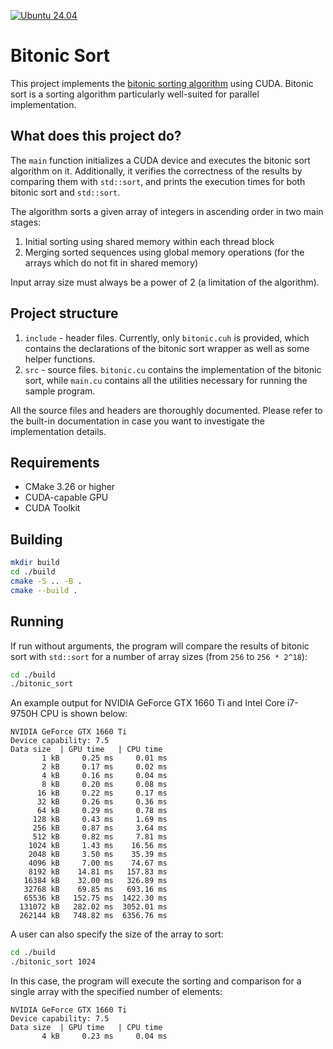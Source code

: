 [![Ubuntu 24.04](https://github.com/DmitryYurov/bitonic-cuda/actions/workflows/cmake-single-platform.yml/badge.svg)](https://github.com/DmitryYurov/bitonic-cuda/actions/workflows/cmake-single-platform.yml)

# Bitonic Sort

This project implements the [bitonic sorting algorithm](https://en.wikipedia.org/wiki/Bitonic_sorter) using CUDA.
Bitonic sort is a sorting algorithm particularly well-suited for parallel implementation.

## What does this project do?

The `main` function initializes a CUDA device and executes the bitonic sort algorithm on it.
Additionally, it verifies the correctness of the results by comparing them with `std::sort`,
and prints the execution times for both bitonic sort and `std::sort`.

The algorithm sorts a given array of integers in ascending order in two main stages:

1. Initial sorting using shared memory within each thread block
2. Merging sorted sequences using global memory operations (for the arrays which do not fit in shared memory)

Input array size must always be a power of 2 (a limitation of the algorithm).

## Project structure

1. `include` - header files. Currently, only `bitonic.cuh` is provided, which contains the declarations of the bitonic sort
               wrapper as well as some helper functions.
2. `src` - source files. `bitonic.cu` contains the implementation of the bitonic sort, while `main.cu` contains
           all the utilities necessary for running the sample program.

All the source files and headers are thoroughly documented. Please refer to the built-in documentation in case you want
to investigate the implementation details.

## Requirements

- CMake 3.26 or higher
- CUDA-capable GPU
- CUDA Toolkit

## Building

```bash
mkdir build 
cd ./build
cmake -S .. -B .
cmake --build .
```

## Running

If run without arguments, the program will compare the results of bitonic sort with `std::sort` for a number of
array sizes (from `256` to `256 * 2^18`):

```bash
cd ./build
./bitonic_sort
```

An example output for NVIDIA GeForce GTX 1660 Ti and Intel Core i7-9750H CPU is shown below:

```
NVIDIA GeForce GTX 1660 Ti
Device capability: 7.5
Data size  | GPU time   | CPU time
       1 kB     0.25 ms     0.01 ms
       2 kB     0.17 ms     0.02 ms
       4 kB     0.16 ms     0.04 ms
       8 kB     0.20 ms     0.08 ms
      16 kB     0.22 ms     0.17 ms
      32 kB     0.26 ms     0.36 ms
      64 kB     0.29 ms     0.78 ms
     128 kB     0.43 ms     1.69 ms
     256 kB     0.87 ms     3.64 ms
     512 kB     0.82 ms     7.81 ms
    1024 kB     1.43 ms    16.56 ms
    2048 kB     3.50 ms    35.39 ms
    4096 kB     7.00 ms    74.67 ms
    8192 kB    14.81 ms   157.83 ms
   16384 kB    32.00 ms   326.89 ms
   32768 kB    69.85 ms   693.16 ms
   65536 kB   152.75 ms  1422.30 ms
  131072 kB   282.02 ms  3052.01 ms
  262144 kB   748.82 ms  6356.76 ms
```

A user can also specify the size of the array to sort:

```bash
cd ./build
./bitonic_sort 1024
```

In this case, the program will execute the sorting and comparison for a single array with the specified number of
elements:

```
NVIDIA GeForce GTX 1660 Ti
Device capability: 7.5
Data size  | GPU time   | CPU time
       4 kB     0.23 ms     0.04 ms
```
